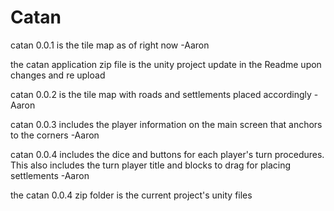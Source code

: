 # Catan

catan 0.0.1 is the tile map as of right now  -Aaron

the catan application zip file is the unity project update in the Readme upon changes and re upload 

catan 0.0.2 is the tile map with roads and settlements placed accordingly -Aaron

catan 0.0.3 includes the player information on the main screen that anchors to the corners -Aaron

catan 0.0.4 includes the dice and buttons for each player's turn procedures.  This also includes the turn player title and blocks to drag for placing settlements    -Aaron

the catan 0.0.4 zip folder is the current project's unity files
